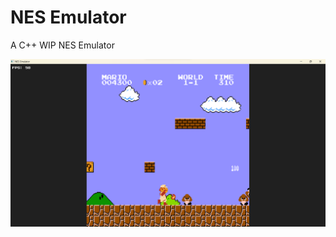 # NES Emulator
 A C++ WIP NES Emulator

![SMB running on the emulator](https://github.com/SomeRandomOSDev/NES-Emulator/blob/main/screenshots/smb1.png?raw=true)

